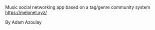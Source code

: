 Music social networking app based on a tag/genre community system
https://melonet.xyz/

By Adam Azoulay
